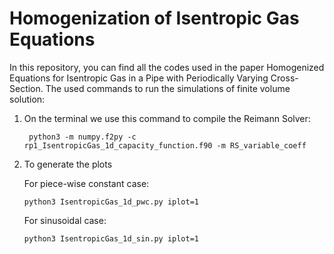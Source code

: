 # Homogenization of Isentropic Gas Equations
In this repository, you can find all the codes used in the paper Homogenized Equations for Isentropic Gas in a Pipe with Periodically Varying Cross-Section.
The used commands to run the simulations of finite volume solution:
1. On the terminal we use this command to compile the Reimann Solver:
   ```
    python3 -m numpy.f2py -c rp1_IsentropicGas_1d_capacity_function.f90 -m RS_variable_coeff
   ```

2. To generate the plots
   
   For piece-wise constant case:
   ```
   python3 IsentropicGas_1d_pwc.py iplot=1
   ```
   For sinusoidal case:
   ```
   python3 IsentropicGas_1d_sin.py iplot=1
   ```
